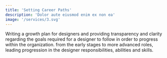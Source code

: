 ```yaml
---
title: 'Setting Career Paths'
description: 'Dolor aute eiusmod enim ex non ea'
image: '/services/3.svg'
---
```


Writing a growth plan for designers and providing transparency and clarity regarding the goals required for a designer to follow in order to progress within the organization. from the early stages to more advanced roles, leading progression in the designer responsibilities, abilities and skills.